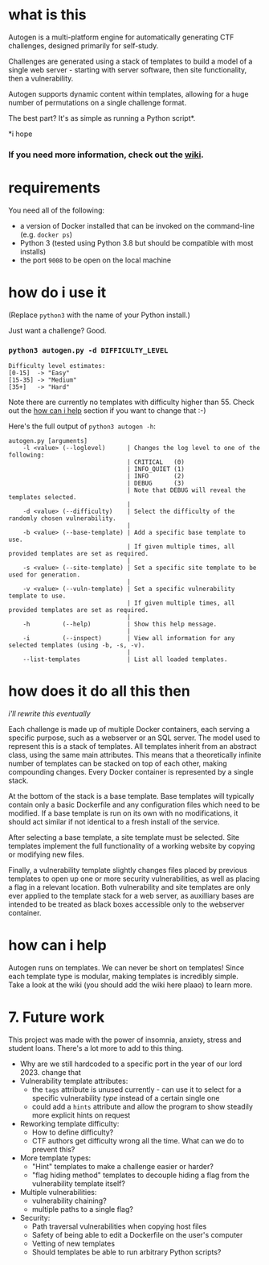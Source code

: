 # what is this
Autogen is a multi-platform engine for automatically generating CTF challenges, designed primarily for self-study.  
  
Challenges are generated using a stack of templates to build a model of a single web server - starting with server software, then site functionality, then a vulnerability.  
  
Autogen supports dynamic content within templates, allowing for a huge number of permutations on a single challenge format.  
  
The best part? It's as simple as running a Python script*.  

*i hope  
  
### If you need more information, check out the [**wiki**](https://github.com/plaaosert/autogen/wiki).

# requirements
You need all of the following:
- a version of Docker installed that can be invoked on the command-line (e.g. `docker ps`)
- Python 3 (tested using Python 3.8 but should be compatible with most installs)
- the port `9008` to be open on the local machine

# how do i use it
(Replace `python3` with the name of your Python install.)  
  
Just want a challenge? Good.
### `python3 autogen.py -d DIFFICULTY_LEVEL`
```
Difficulty level estimates:
[0-15]  -> "Easy"
[15-35] -> "Medium"
[35+]   -> "Hard"
```
Note there are currently no templates with difficulty higher than 55. Check out the [how can i help](https://github.com/plaaosert/autogen#how-can-i-help) section if you want to change that :-)

Here's the full output of `python3 autogen -h`:
```
autogen.py [arguments]
    -l <value> (--loglevel)      | Changes the log level to one of the following:
                                 | CRITICAL   (0) 
                                 | INFO_QUIET (1) 
                                 | INFO       (2) 
                                 | DEBUG      (3) 
                                 | Note that DEBUG will reveal the templates selected.
                                 |
    -d <value> (--difficulty)    | Select the difficulty of the randomly chosen vulnerability.
                                 |
    -b <value> (--base-template) | Add a specific base template to use.
                                 | If given multiple times, all provided templates are set as required.
                                 |
    -s <value> (--site-template) | Set a specific site template to be used for generation.
                                 |
    -v <value> (--vuln-template) | Set a specific vulnerability template to use. 
                                 | If given multiple times, all provided templates are set as required.
                                 |
    -h         (--help)          | Show this help message.
                                 |
    -i         (--inspect)       | View all information for any selected templates (using -b, -s, -v).
                                 |
    --list-templates             | List all loaded templates.
```

# how does it do all this then
*i'll rewrite this eventually*  
  
Each challenge is made up of multiple Docker containers, each serving a specific purpose, such as a webserver or an SQL server. The model used to represent this is
a stack of templates. All templates inherit from an abstract class, using the same
main attributes. This means that a theoretically infinite number of templates can be
stacked on top of each other, making compounding changes. Every Docker container
is represented by a single stack.  
  
At the bottom of the stack is a base template. Base templates will typically contain
only a basic Dockerfile and any configuration files which need to be modified. If a
base template is run on its own with no modifications, it should act similar if not
identical to a fresh install of the service.  
  
After selecting a base template, a site template must be selected. Site templates
implement the full functionality of a working website by copying or modifying new
files.  
  
Finally, a vulnerability template slightly changes files placed by previous templates
to open up one or more security vulnerabilities, as well as placing a flag in a relevant
location. Both vulnerability and site templates are only ever applied to the template
stack for a web server, as auxilliary bases are intended to be treated as black boxes
accessible only to the webserver container.  

# how can i help
Autogen runs on templates. We can never be short on templates! Since each template type is modular, making templates is incredibly simple.  
Take a look at the wiki (you should add the wiki here plaao) to learn more.

# 7. Future work
This project was made with the power of insomnia, anxiety, stress and student loans. There's a lot more to add to this thing.
- Why are we still hardcoded to a specific port in the year of our lord 2023. change that
- Vulnerability template attributes:
	- the `tags` attribute is unused currently - can use it to select for a specific vulnerability *type* instead of a certain single one
	- could add a `hints` attribute and allow the program to show steadily more explicit hints on request
- Reworking template difficulty:
	- How to define difficulty?
	- CTF authors get difficulty wrong all the time. What can we do to prevent this?
- More template types:
	- "Hint" templates to make a challenge easier or harder?
	- "flag hiding method" templates to decouple hiding a flag from the vulnerability template itself?
- Multiple vulnerabilities:
	- vulnerability chaining?
	- multiple paths to a single flag?
- Security:
	- Path traversal vulnerabilities when copying host files
	- Safety of being able to edit a Dockerfile on the user's computer
	- Vetting of new templates
	- Should templates be able to run arbitrary Python scripts?
